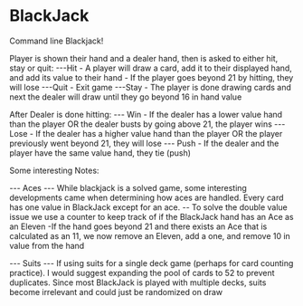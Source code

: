 # BlackJack



Command line Blackjack!

Player is shown their hand and a dealer hand, then is asked to either hit, stay or quit:
---Hit - A player will draw a card, add it to their displayed hand, and add its value to their hand
        - If the player goes beyond 21 by hitting, they will lose
---Quit - Exit game
---Stay - The player is done drawing cards and next the dealer will draw until they go beyond 16 in hand value


After Dealer is done hitting:
--- Win - If the dealer has a lower value hand than the player OR the dealer busts by going above 21, the player wins
--- Lose - If the dealer has a higher value hand than the player OR the player previously went beyond 21, they will lose
--- Push - If the dealer and the player have the same value hand, they tie (push)


Some interesting Notes:

--- Aces ---
While blackjack is a solved game, some interesting developments came when determining how aces are handled. Every card has one value in BlackJack except for an ace.
-- To solve the double value issue we use a counter to keep track of if the BlackJack hand has an Ace as an Eleven
    -If the hand goes beyond 21 and there exists an Ace that is calculated as an 11, we now remove an Eleven, add a one, and remove 10 in value from the hand
    
--- Suits ---
If using suits for a single deck game (perhaps for card counting practice). I would suggest expanding the pool of cards to 52 to prevent duplicates. Since most BlackJack is played with multiple decks, suits become irrelevant and could just be randomized on draw
